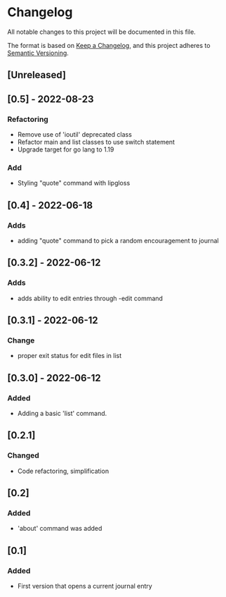 # Changelog
All notable changes to this project will be documented in this file.

The format is based on [Keep a Changelog](https://keepachangelog.com/en/1.0.0/),
and this project adheres to [Semantic Versioning](https://semver.org/spec/v2.0.0.html).

## [Unreleased]

## [0.5] - 2022-08-23
### Refactoring
- Remove use of 'ioutil' deprecated class
- Refactor main and list classes to use switch statement
- Upgrade target for go lang to 1.19

### Add
- Styling "quote" command with lipgloss

## [0.4] - 2022-06-18
### Adds
- adding "quote" command to pick a random encouragement to journal

## [0.3.2] - 2022-06-12
### Adds
- adds ability to edit entries through -edit command

## [0.3.1] - 2022-06-12
### Change
- proper exit status for edit files in list

## [0.3.0] - 2022-06-12
### Added
- Adding a basic 'list' command.

## [0.2.1]
### Changed 
- Code refactoring, simplification

## [0.2]
### Added
- 'about' command was added


## [0.1]
### Added
- First version that opens a current journal entry
